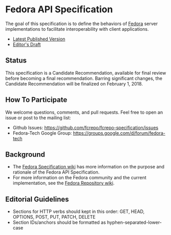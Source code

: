 # Fedora API Specification

The goal of this specification is to define the behaviors of [Fedora](http://fedorarepository.org/) server
implementations to facilitate interoperability with client applications.

* [Latest Published Version](http://fedora.info/spec/)
* [Editor's Draft](https://fcrepo.github.io/fcrepo-specification/)


## Status

This specification is a Candidate Recommendation, available for final review before becoming a final recommendation.
Barring significant changes, the Candidate Recommendation will be finalized on February 1, 2018.


## How To Participate

We welcome questions, comments, and pull requests.  Feel free to open an issue or post to the mailing list:

* Github Issues: https://github.com/fcrepo/fcrepo-specification/issues
* Fedora-Tech Google Group: https://groups.google.com/d/forum/fedora-tech


## Background

* The [Fedora Specification wiki](https://wiki.duraspace.org/display/FEDORAAPI/Fedora+Specification) has more
  information on the purpose and rationale of the Fedora API Specification.
* For more information on the Fedora community and the current implementation, see the [Fedora Repository
  wiki](https://wiki.duraspace.org/display/FF/Fedora+Repository+Home).


## Editorial Guidelines

* Sections for HTTP verbs should kept in this order: GET, HEAD, OPTIONS, POST, PUT, PATCH, DELETE
* Section IDs/anchors should be formatted as hyphen-separated-lower-case

